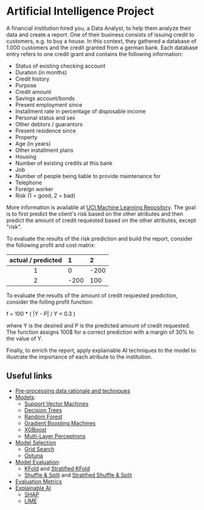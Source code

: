 # Artificial Intelligence Project

A financial institution hired you, a Data Analyst, to help them analyze their data and create a report. One of their business consists of issuing credit to customers, e.g. to buy a house. In this context, they gathered a database of 1.000 customers and the credit granted from a german bank. Each database entry refers to one credit grant and contains the following information:

- Status of existing checking account
- Duration (in months)
- Credit history
- Purpose
- Credit amount
- Savings account/bonds
- Present employment since
- Installment rate in percentage of disposable income
- Personal status and sex
- Other debtors / guarantors
- Present residence since
- Property
- Age (in years)
- Other installment plans
- Housing
- Number of existing credits at this bank
- Job
- Number of people being liable to provide maintenance for
- Telephone
- Foreign worker
- Risk (1 = good, 2 = bad)

More information is available at [UCI Machine Learning Repository](https://archive.ics.uci.edu/dataset/144/statlog+german+credit+data). The goal is to first predict the client's risk based on the other atributes and then predict the amount of credit requested based on the other atributes, except "risk".

To evaluate the results of the risk prediction and build the report, consider the following profit and cost matrix:

| actual / predicted  |    1 |    2 |
| :-----------------: |  :-- |  :-- |
|   1                 |   0  | -200 |
|   2                 | -200 |  100 |

To evaluate the results of the amount of credit requested prediction, consider the folling profit function:

f = 100 * ( |Y - P| / Y < 0.3 )

where Y is the desired and P is the predicted amount of credit requested. The function assigns 100$ for a correct prediction with a margin of 30% to the value of Y.

Finally, to enrich the report, apply explainable AI techniques to the model to illustrate the importance of each atribute to the institution.

## Useful links
- [Pre-processing data rationale and techniques](https://scikit-learn.org/stable/modules/preprocessing.html#preprocessing-data)
- [Models](https://www.freecodecamp.org/news/machine-learning-handbook/):
  - [Support Vector Machines](https://scikit-learn.org/stable/modules/svm.html#support-vector-machines)
  - [Decision Trees](https://scikit-learn.org/stable/modules/tree.html#decision-trees)
  - [Random Forest](https://scikit-learn.org/stable/modules/ensemble.html#random-forests-and-other-randomized-tree-ensembles)
  - [Gradient Boosting Machines](https://scikit-learn.org/stable/modules/ensemble.html#gradientboostingclassifier-and-gradientboostingregressor)
  - [XGBoost](https://xgboost.readthedocs.io/en/stable/index.html)
  - [Multi-Layer Perceptrons](https://scikit-learn.org/stable/modules/neural_networks_supervised.html#neural-network-models-supervised)
- [Model Selection](https://scikit-learn.org/stable/modules/grid_search.html#tuning-the-hyper-parameters-of-an-estimator)
  - [Grid Search](https://scikit-learn.org/stable/modules/grid_search.html#exhaustive-grid-search)
  - [Optuna](https://optuna.org/)
- [Model Evaluation](https://scikit-learn.org/stable/modules/cross_validation.html#cross-validation-evaluating-estimator-performance):
  - [KFold](https://scikit-learn.org/stable/modules/cross_validation.html#k-fold) and [Stratified KFold](https://scikit-learn.org/stable/modules/cross_validation.html#k-fold)
  - [Shuffle & Split](https://scikit-learn.org/stable/modules/cross_validation.html#random-permutations-cross-validation-a-k-a-shuffle-split) and [Stratified Shuffle & Split](https://scikit-learn.org/stable/modules/cross_validation.html#stratified-shuffle-split)
- [Evaluation Metrics](https://scikit-learn.org/stable/modules/model_evaluation.html#metrics-and-scoring-quantifying-the-quality-of-predictions)
- [Explainable AI](https://medium.com/@sunil.a.prajapati26/explainable-ai-xai-a-guide-to-5-packages-in-python-to-explain-your-models-b8ab0c7aecad)
  - [SHAP](https://shap.readthedocs.io/en/latest/index.html)
  - [LIME](https://lime-ml.readthedocs.io/en/latest/index.html)
